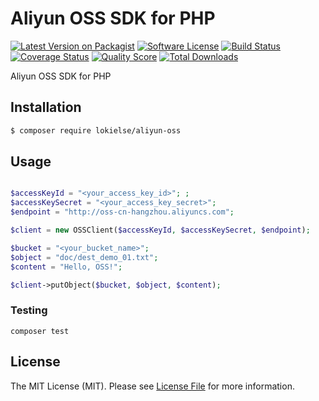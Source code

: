 Aliyun OSS SDK for PHP
======================

[![Latest Version on Packagist][ico-version]][link-packagist]
[![Software License][ico-license]](LICENSE.md)
[![Build Status][ico-travis]][link-travis]
[![Coverage Status][ico-scrutinizer]][link-scrutinizer]
[![Quality Score][ico-code-quality]][link-code-quality]
[![Total Downloads][ico-downloads]][link-downloads]

Aliyun OSS SDK for PHP

## Installation

``` bash
$ composer require lokielse/aliyun-oss
```

## Usage

``` php

$accessKeyId = "<your_access_key_id>"; ;
$accessKeySecret = "<your_access_key_secret>";
$endpoint = "http://oss-cn-hangzhou.aliyuncs.com";

$client = new OSSClient($accessKeyId, $accessKeySecret, $endpoint);

$bucket = "<your_bucket_name>";
$object = "doc/dest_demo_01.txt";
$content = "Hello, OSS!";

$client->putObject($bucket, $object, $content);
```

### Testing
```
composer test
```

## License

The MIT License (MIT). Please see [License File](LICENSE.md) for more information.

[ico-version]: https://img.shields.io/packagist/v/lokielse/aliyun-oss.svg?style=flat-square
[ico-license]: https://img.shields.io/badge/license-MIT-brightgreen.svg?style=flat-square
[ico-travis]: https://img.shields.io/travis/lokielse/aliyun-oss/master.svg?style=flat-square
[ico-scrutinizer]: https://img.shields.io/scrutinizer/coverage/g/lokielse/aliyun-oss.svg?style=flat-square
[ico-code-quality]: https://img.shields.io/scrutinizer/g/lokielse/aliyun-oss.svg?style=flat-square
[ico-downloads]: https://img.shields.io/packagist/dt/lokielse/aliyun-oss.svg?style=flat-square

[link-packagist]: https://packagist.org/packages/lokielse/aliyun-oss
[link-travis]: https://travis-ci.org/lokielse/aliyun-oss
[link-scrutinizer]: https://scrutinizer-ci.com/g/lokielse/aliyun-oss/code-structure
[link-code-quality]: https://scrutinizer-ci.com/g/lokielse/aliyun-oss
[link-downloads]: https://packagist.org/packages/lokielse/aliyun-oss
[link-author]: https://github.com/lokielse
[link-contributors]: ../../contributors
